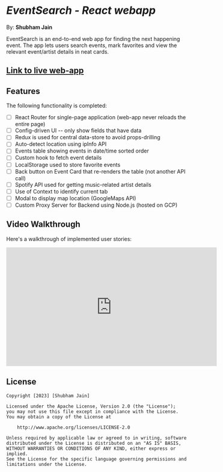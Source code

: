 # *EventSearch - React webapp*

By: **Shubham Jain**

EventSearch is an end-to-end web app for finding the next happening event. The app lets users search events, mark
favorites and view the relevant event/artist details in neat cards.

## <a href="https://shubham-jain-events-webapp.wl.r.appspot.com/search" target="_blank">Link to live web-app</a>

## Features

The following functionality is completed:

- [ ] React Router for single-page application (web-app never reloads the entire page)
- [ ] Config-driven UI -- only show fields that have data
- [ ] Redux is used for central data-store to avoid props-drilling
- [ ] Auto-detect location using ipInfo API
- [ ] Events table showing events in date/time sorted order
- [ ] Custom hook to fetch event details
- [ ] LocalStorage used to store favorite events
- [ ] Back button on Event Card that re-renders the table (not another API call)
- [ ] Spotify API used for getting music-related artist details
- [ ] Use of Context to identify current tab
- [ ] Modal to display map location	(GoogleMaps API)
- [ ] Custom Proxy Server for Backend using Node.js (hosted on GCP)

## Video Walkthrough

Here's a walkthrough of implemented user stories:

<iframe width="560" height="315" src="https://www.youtube.com/embed/ns_cB8L1uT4" title="YouTube video player" frameborder="0" allow="accelerometer; autoplay; clipboard-write; encrypted-media; gyroscope; picture-in-picture; web-share" allowfullscreen></iframe>

## License

    Copyright [2023] [Shubham Jain]

    Licensed under the Apache License, Version 2.0 (the "License");
    you may not use this file except in compliance with the License.
    You may obtain a copy of the License at

        http://www.apache.org/licenses/LICENSE-2.0

    Unless required by applicable law or agreed to in writing, software
    distributed under the License is distributed on an "AS IS" BASIS,
    WITHOUT WARRANTIES OR CONDITIONS OF ANY KIND, either express or implied.
    See the License for the specific language governing permissions and
    limitations under the License.
